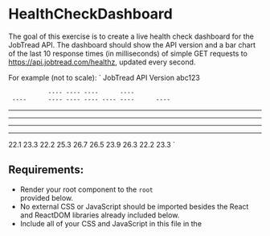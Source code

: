 # HealthCheckDashboard

The goal of this exercise is to create a live health check dashboard for the JobTread API. The dashboard should show the API version and a bar chart of the last 10 response times (in milliseconds) of simple GET requests to https://api.jobtread.com/healthz, updated every second.

For example (not to scale):
`
          JobTread API Version abc123

               ---- ---- ----      ----
     ----      ---- ---- ---- ---- ----      ----
---- ---- ---- ---- ---- ---- ---- ---- ---- ----
---- ---- ---- ---- ---- ---- ---- ---- ---- ----
---- ---- ---- ---- ---- ---- ---- ---- ---- ----
---- ---- ---- ---- ---- ---- ---- ---- ---- ----
22.1 23.3 22.2 25.3 26.7 26.5 23.9 26.3 22.2 23.3
`
## Requirements:
- Render your root component to the `root` <div> provided below.
- No external CSS or JavaScript should be imported besides the React and
  ReactDOM libraries already included below.
- Include all of your CSS and JavaScript in this file in the <style> and
  <script> tags below.
- The entirety of the completed exercise should be contained in this file.
- The dashboard should run correctly in the latest version of Chrome when served
  from the file protocol. Other browsers do not need to be tested for this
  exercise.
- The dashboard should be responsive to different screen widths.
- Feel free to present the data in additional ways as well, if you choose.
- Your submission will be evaluated on both visual design and code quality.
